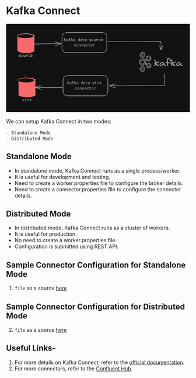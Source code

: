# Kafka Connect

![ScreenShot](/images/kafka-connect-arch.PNG?raw=true)

We can setup Kafka Connect in two modes:
   
    - Standalone Mode
    - Distributed Mode

## Standalone Mode
- In standalone mode, Kafka Connect runs as a single process/worker.
- It is useful for development and testing.
- Need to create a worker.properties file to configure the broker details.
- Need to create a connector.properties file to configure the connector details.

## Distributed Mode
- In distributed mode, Kafka Connect runs as a cluster of workers.
- It is useful for production.
- No need to create a worker.properties file.
- Configuration is submitted using REST API.


## Sample Connector Configuration for Standalone Mode
1. `file` as a source [here](https://github.com/arijitdeb1/Kafka101/blob/main/Kafka_Connect/File/File_Connectors_Standalone.md)

## Sample Connector Configuration for Distributed Mode
2. `file` as a source [here](https://github.com/arijitdeb1/Kafka101/blob/main/Kafka_Connect/File/File_Connectors_Distributed.md)


## Useful Links-
1. For more details on Kafka Connect, refer to the [official documentation](https://docs.confluent.io/current/connect/index.html).
2. For more connectors, refer to the [Confluent Hub](https://www.confluent.io/hub/).

